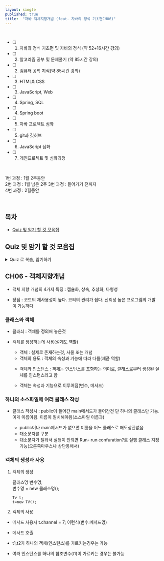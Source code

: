 ```yaml
---
layout: single
published: true
title:  "자바 객체지향개념 (feat. 자바의 정석 기초편CH06)"
---
```





<br>


- [ ] 1. 자바의 정석 기초편 및 자바의 정석 (약 52+16시간 강의)
- [ ] 2. 알고리즘 공부 및 문제풀기 (약 85시간 강의)
- [ ] 2. 컴퓨터 공학 지식(약 85시간 강의)
- [ ] 3. HTML& CSS
- [ ] 3. JavaScript, Web
- [ ] 4. Spring, SQL
- [ ] 4. Spring boot
- [ ] 5. 자바 프로젝트 심화
- [ ] 5. git과 깃허브
- [ ] 6. JavaScript 심화
- [ ] 7. 개인프로젝트 및 심화과정

<br>


1번 과정 : 1월 2주동안  
2번 과정 :  1월 남은 2주 
3번 과정 :  들어가기 전까지  
4번 과정 : 2월동안


<br>



## 목차

- [Quiz 및 암기 할 것 모음집](#quiz-및-암기-할-것-모음집)




## Quiz 및 암기 할 것 모음집


<details>
  <summary>
    Quiz 로 복습, 암기하기
  </summary>
<div markdown="1">

  <br>


1.

  
  <br>



<details>
  <summary>
    답안지
  </summary>

<div markdown="1">
  <br>
  
1. 



</div>
</details>


</div>
</details>

## CH06 - 객체지향개념

 * 객체 지향 개념의 4가지 특징
   : 캡슐화, 상속, 추상화, 다형성

 * 장점
   : 코드의 재사용성이 높다. 코듸의 관리가 쉽다. 신뢰성 높은 프로그램의 개발이 가능하다


### 클래스와 객체

 * 클래싀
   : 객체를 정의해 놓은것

 - 객체를 생성하는데 사용(설계도 역할)

   * 객체
     : 실제로 존재하는것, 사물 또는 개념

    - 객체의 용도 : 객체의 속성과 기능에 따라 다름(제품 역할)
  
   * 객체와 인스턴스
     : 객체는 인스턴스를 포함하는 의미로, 클래스로부터 생성된 실체를 인스턴스라고 함

   * 객체는 속성과 기능으로 이루어짐(변수, 메서드)
  


### 하나의 소스파일에 여러 클래스 작성

 * 클래스 작성시
   : public이 들어간 main메서드가 들어간건 단 하나의 클래스만 가능. 이게 이름이됨. 이름이 일치해야됨(소스파일 이름과)

    - public이나 main메서드가 없으면 이름을 어느 클래스로 해도상관없음
    - 대소문자를 구분
    - 대소문자가 달라서 실행이 안되면 Run- run confuration?로 실행 클래스 지정가능(오른쪽마우스나 상단통해서)
  


### 객체의 생성과 사용

 1. 객체의 생성

    클래스명 변수명;  
    변수명 = new 클래스명();


    `Tv t;`  
    `t=new TV();`

 
 
 2. 객체의 사용

   - 메서드 사용시 t.channel = 7; 이런식(변수.메서드명)  
   - 메서드 호출

   - t1,t2가 하나의 객체(인스턴스)를 가르키는경우는 가능
   - 여러 인스턴스를 하나의 참조변수(t1)이 가르키는 경우는 불가능
  































































































   
